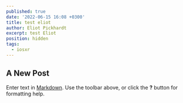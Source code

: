 ```yaml
---
published: true
date: '2022-06-15 16:08 +0300'
title: test eliot
author: Eliot Pickhardt
excerpt: test Eliot
position: hidden
tags:
  - iosxr
---
```

## A New Post

Enter text in [Markdown](http://daringfireball.net/projects/markdown/). Use the toolbar above, or click the **?** button for formatting help.

